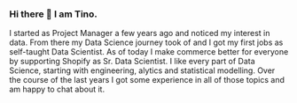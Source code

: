 ### Hi there 👋 I am Tino.

I started as Project Manager a few years ago and noticed my interest in data. From there my Data Science journey took of and I got my first jobs as self-taught Data Scientist. As of today I make commerce better for everyone by supporting Shopify as Sr. Data Scientist. I like every part of Data Science, starting with engineering, alytics and statistical modelling. Over the course of the last years I got some experience in all of those topics and am happy to chat about it.
